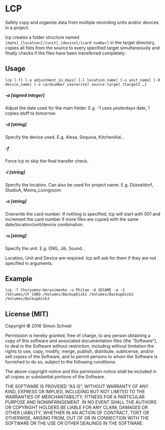 # LCP

Safely copy and organize data from multiple recording units and/or devices in a project.

lcp creates a folder structure named `[date]_[location]/[unit]_[device]/[card number]` in the target directory, copies all files from the source to every specified target simultaneously and finally checks if the files have been transferred completely.

## Usage

```
lcp [-f] [-a adjustment_in_days] [-l location_name] [-u unit_name] [-d device_name] [-o cardnumber_overwrite] source target [target2 …]
```

##### -a [signed integer]
Adjust the date used for the main folder. E.g. -1 uses yesterdays date, 1 copies stuff to tomorrow.

##### -d [string]
Specify the device used. E.g. Alexa, Sequoia, KitchenAid…

##### -f
Force lcp to skip the final transfer check.

##### -l [string]
Specify the location. Can also be used for project name. E.g. Düsseldorf, StudioA, Moms_Livingroom

##### -o [string]
Overwrite the card number. If nothing is specified, lcp will start with 001 and increment the card number if more files are copied with the same date/location/unit/device combination.

##### -u [string]
Specify the unit. E.g. ENG, Jib, Sound…

Location, Unit and Device are required. lcp will ask for them if they are not specified in arguments.

## Example

```
lcp -l Churyumov–Gerasimenko -u Philae -d SESAME -a -3 /Volumes/CF_CARD /Volumes/BackupDisk1 /Volumes/BackupDisk2 /Volumes/BackupDisk3
```

## License (MIT)

Copyright © 2016 Simon Schwär

Permission is hereby granted, free of charge, to any person obtaining a copy of this software and associated documentation files (the “Software”), to deal in the Software without restriction, including without limitation the rights to use, copy, modify, merge, publish, distribute, sublicense, and/or sell copies of the Software, and to permit persons to whom the Software is furnished to do so, subject to the following conditions:

The above copyright notice and this permission notice shall be included in all copies or substantial portions of the Software.

THE SOFTWARE IS PROVIDED “AS IS”, WITHOUT WARRANTY OF ANY KIND, EXPRESS OR IMPLIED, INCLUDING BUT NOT LIMITED TO THE WARRANTIES OF MERCHANTABILITY, FITNESS FOR A PARTICULAR PURPOSE AND NONINFRINGEMENT. IN NO EVENT SHALL THE AUTHORS OR COPYRIGHT HOLDERS BE LIABLE FOR ANY CLAIM, DAMAGES OR OTHER LIABILITY, WHETHER IN AN ACTION OF CONTRACT, TORT OR OTHERWISE, ARISING FROM, OUT OF OR IN CONNECTION WITH THE SOFTWARE OR THE USE OR OTHER DEALINGS IN THE SOFTWARE.
